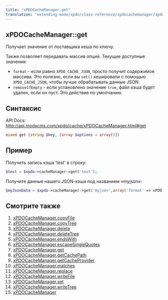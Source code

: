 ```yaml
---
title: "xPDOCacheManager.get"
translation: "extending-modx/xpdo/class-reference/xpdocachemanager/xpdocachemanager.get"
---
```


## xPDOCacheManager::get

Получает значение от поставщика кеша по ключу.

Также позволяет передавать массив опций. Текущие доступные значения:

-   `format` - если равно `XPDO_CACHE_JSON`, просто получит содержимое массива. Это полезно, если вы `set()` кешировали с помощью `XPDO_CACHE_JSON`, чтобы лучше обрабатывать данные JSON.
-   `removeIfEmpty` - если установлено значение `true`, файл кэша будет удален, если он пуст. Это действие по умолчанию.

## Синтаксис

API Docs: <http://api.modxcms.com/xpdo/cache/xPDOCacheManager.html#get>

```php
mixed get (string $key, [array $options = array()])
```

## Пример

Получить запись кэша 'test' в строку:

```php
$test = $xpdo->cacheManager->get('test');
```

Получите данные нашего JSON-кэша под названием «myjson»:

```php
$myJsonData = $xpdo->cacheManager->get('myjson',array('format' => xPDO::CACHE_JSON));
```

## Смотрите также

1. [xPDOCacheManager.copyFile](extending-modx/xpdo/class-reference/xpdocachemanager/xpdocachemanager.copyfile)
2. [xPDOCacheManager.copyTree](extending-modx/xpdo/class-reference/xpdocachemanager/xpdocachemanager.copytree)
3. [xPDOCacheManager.delete](extending-modx/xpdo/class-reference/xpdocachemanager/xpdocachemanager.delete)
4. [xPDOCacheManager.deleteTree](extending-modx/xpdo/class-reference/xpdocachemanager/xpdocachemanager.deletetree)
5. [xPDOCacheManager.endsWith](extending-modx/xpdo/class-reference/xpdocachemanager/xpdocachemanager.endswith)
6. [xPDOCacheManager.escapeSingleQuotes](extending-modx/xpdo/class-reference/xpdocachemanager/xpdocachemanager.escapesinglequotes)
7. [xPDOCacheManager.get](extending-modx/xpdo/class-reference/xpdocachemanager/xpdocachemanager.get)
8. [xPDOCacheManager.getCachePath](extending-modx/xpdo/class-reference/xpdocachemanager/xpdocachemanager.getcachepath)
9. [xPDOCacheManager.getCacheProvider](extending-modx/xpdo/class-reference/xpdocachemanager/xpdocachemanager.getcacheprovider)
10. [xPDOCacheManager.matches](extending-modx/xpdo/class-reference/xpdocachemanager/xpdocachemanager.matches)
11. [xPDOCacheManager.replace](extending-modx/xpdo/class-reference/xpdocachemanager/xpdocachemanager.replace)
12. [xPDOCacheManager.writeFile](extending-modx/xpdo/class-reference/xpdocachemanager/xpdocachemanager.writefile)
13. [xPDOCacheManager.set](extending-modx/xpdo/class-reference/xpdocachemanager/xpdocachemanager.set)
14. [xPDOCacheManager.writeTree](extending-modx/xpdo/class-reference/xpdocachemanager/xpdocachemanager.writetree)
15. [xPDOCacheManager](extending-modx/xpdo/class-reference/xpdocachemanager "xPDOCacheManager")

